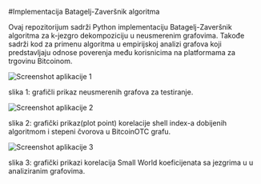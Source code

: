 #Implementacija Batagelj-Zaveršnik algoritma 

Ovaj repozitorijum sadrži Python implementaciju Batagelj-Zaveršnik algoritma za k-jezgro dekompoziciju u neusmerenim grafovima. Takođe sadrži kod za primenu algoritma u empirijskoj analizi grafova koji predstavljaju odnose poverenja među korisnicima na platformama za trgovinu Bitcoinom.

![Screenshot aplikacije 1](https://github.com/zivojinl5/projekat-socijalne-mreze/blob/8469e4de84a4ea93a5ce4eb4a1e8be289ccd70f0/slike%20za%20README/slika%201.png)  

slika 1: grafičli prikaz neusmerenih grafova za testiranje.

![Screenshot aplikacije 2](https://github.com/zivojinl5/projekat-socijalne-mreze/blob/8469e4de84a4ea93a5ce4eb4a1e8be289ccd70f0/slike%20za%20README/slika%202.png)  

slika 2: grafički prikaz(plot point) korelacije shell index-a dobijenih algoritmom i stepeni čvorova u BitcoinOTC grafu.

![Screenshot aplikacije 3](https://github.com/zivojinl5/projekat-socijalne-mreze/blob/8469e4de84a4ea93a5ce4eb4a1e8be289ccd70f0/slike%20za%20README/slika%203.png)  

slika 3: grafički prikazi korelacija Small World koeficijenata sa jezgrima u u analiziranim grafovima.




